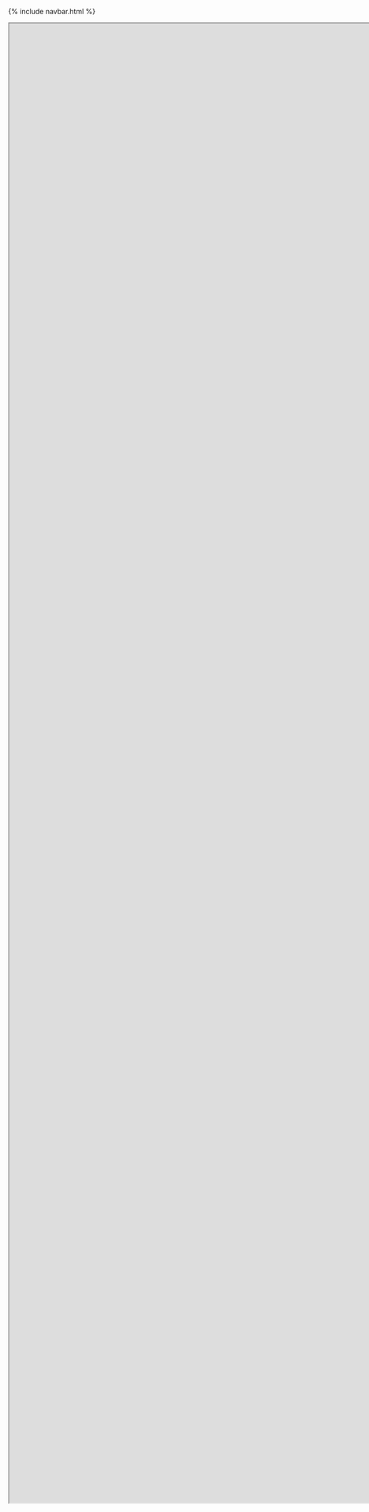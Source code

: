 
{% include navbar.html %}


<iframe class="embed" src="https://render.githubusercontent.com/view/1%20-%20intro.ipynb" width="2000" height="3000"></iframe>
